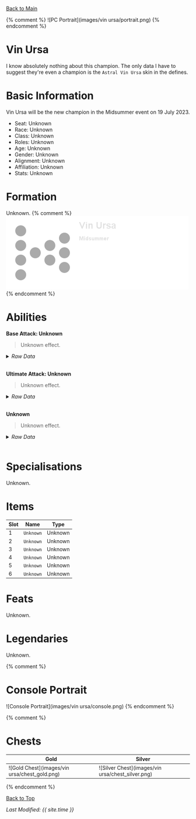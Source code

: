 [Back to Main](index.md)

{% comment %}
![PC Portrait](images/vin ursa/portrait.png)
{% endcomment %}

# Vin Ursa

I know absolutely nothing about this champion. The only data I have to suggest they're even a champion is the `Astral Vin Ursa` skin in the defines.

# Basic Information

Vin Ursa will be the new champion in the Midsummer event on 19 July 2023.

* Seat: Unknown
* Race: Unknown
* Class: Unknown
* Roles: Unknown
* Age: Unknown
* Gender: Unknown
* Alignment: Unknown
* Affiliation: Unknown
* Stats: Unknown

# Formation

Unknown.
{% comment %}
![Formation Layout](images/vinursa/formation.png)
{% endcomment %}

# Abilities

**Base Attack: Unknown**
> Unknown effect.
<details><summary><em>Raw Data</em></summary>
<p>
<pre>
</pre>
</p>
</details>
<br />

**Ultimate Attack: Unknown**
> Unknown effect.
<details><summary><em>Raw Data</em></summary>
<p>
<pre>
</pre>
</p>
</details>
<br />

**Unknown**
> Unknown effect.
<details><summary><em>Raw Data</em></summary>
<p>
<pre>
</pre>
</p>
</details>
<br />

# Specialisations

Unknown.

# Items

| Slot | Name | Type |
|---|---|---|
| 1 | `Unknown` | Unknown |
| 2 | `Unknown` | Unknown |
| 3 | `Unknown` | Unknown |
| 4 | `Unknown` | Unknown |
| 5 | `Unknown` | Unknown |
| 6 | `Unknown` | Unknown |

# Feats

Unknown.

# Legendaries

Unknown.

{% comment %}
# Console Portrait

![Console Portrait](images/vin ursa/console.png)
{% endcomment %}

{% comment %}
# Chests

| Gold | Silver |
|---|---|
| ![Gold Chest](images/vin ursa/chest_gold.png) | ![Silver Chest](images/vin ursa/chest_silver.png) |
{% endcomment %}

[Back to Top](#top)

*Last Modified: {{ site.time }}*